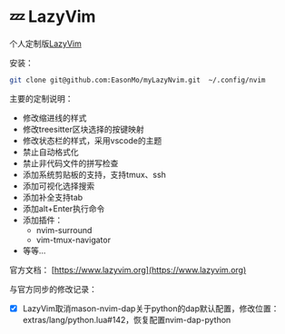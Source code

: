 # 💤 LazyVim

个人定制版[LazyVim](https://github.com/LazyVim/LazyVim)

安装：

```sh
git clone git@github.com:EasonMo/myLazyNvim.git  ~/.config/nvim
```

主要的定制说明：

- 修改缩进线的样式
- 修改treesitter区块选择的按键映射
- 修改状态栏的样式，采用vscode的主题
- 禁止自动格式化
- 禁止非代码文件的拼写检查
- 添加系统剪贴板的支持，支持tmux、ssh
- 添加可视化选择搜索
- 添加补全支持tab
- 添加alt+Enter执行命令
- 添加插件：
  - nvim-surround
  - vim-tmux-navigator
- 等等...

官方文档： [https://www.lazyvim.org](https://www.lazyvim.org)

与官方同步的修改记录：

- [x] LazyVim取消mason-nvim-dap关于python的dap默认配置，修改位置：extras/lang/python.lua#142，恢复配置nvim-dap-python

